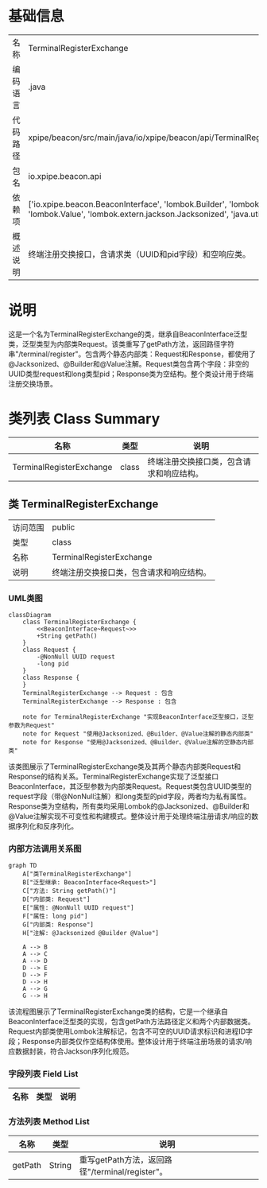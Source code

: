 # 基础信息

|      |      |
|------|------|
| 名称 | TerminalRegisterExchange |
| 编码语言 | .java |
| 代码路径 | xpipe/beacon/src/main/java/io/xpipe/beacon/api/TerminalRegisterExchange.java |
| 包名 | io.xpipe.beacon.api |
| 依赖项 | ['io.xpipe.beacon.BeaconInterface', 'lombok.Builder', 'lombok.NonNull', 'lombok.Value', 'lombok.extern.jackson.Jacksonized', 'java.util.UUID'] |
| 概述说明 | 终端注册交换接口，含请求类（UUID和pid字段）和空响应类。 |

# 说明

这是一个名为TerminalRegisterExchange的类，继承自BeaconInterface泛型类，泛型类型为内部类Request。该类重写了getPath方法，返回路径字符串"/terminal/register"。包含两个静态内部类：Request和Response，都使用了@Jacksonized、@Builder和@Value注解。Request类包含两个字段：非空的UUID类型request和long类型pid；Response类为空结构。整个类设计用于终端注册交换场景。

# 类列表 Class Summary

| 名称   | 类型  | 说明 |
|-------|------|-------------|
| TerminalRegisterExchange | class | 终端注册交换接口类，包含请求和响应结构。 |



## 类 TerminalRegisterExchange

|      |      |
|------|------|
| 访问范围 | public |
| 类型 | class |
| 名称 | TerminalRegisterExchange |
| 说明 | 终端注册交换接口类，包含请求和响应结构。 |


### UML类图

```mermaid
classDiagram
    class TerminalRegisterExchange {
        <<BeaconInterface~Request~>>
        +String getPath()
    }
    class Request {
        -@NonNull UUID request
        -long pid
    }
    class Response {
    }
    TerminalRegisterExchange --> Request : 包含
    TerminalRegisterExchange --> Response : 包含

    note for TerminalRegisterExchange "实现BeaconInterface泛型接口，泛型参数为Request"
    note for Request "使用@Jacksonized、@Builder、@Value注解的静态内部类"
    note for Response "使用@Jacksonized、@Builder、@Value注解的空静态内部类"
```

该类图展示了TerminalRegisterExchange类及其两个静态内部类Request和Response的结构关系。TerminalRegisterExchange实现了泛型接口BeaconInterface，其泛型参数为内部类Request。Request类包含UUID类型的request字段（带@NonNull注解）和long类型的pid字段，两者均为私有属性。Response类为空结构，所有类均采用Lombok的@Jacksonized、@Builder和@Value注解实现不可变性和构建模式。整体设计用于处理终端注册请求/响应的数据序列化和反序列化。


### 内部方法调用关系图

```mermaid
graph TD
    A["类TerminalRegisterExchange"]
    B["泛型继承: BeaconInterface<Request>"]
    C["方法: String getPath()"]
    D["内部类: Request"]
    E["属性: @NonNull UUID request"]
    F["属性: long pid"]
    G["内部类: Response"]
    H["注解: @Jacksonized @Builder @Value"]

    A --> B
    A --> C
    A --> D
    D --> E
    D --> F
    D --> H
    A --> G
    G --> H
```

该流程图展示了TerminalRegisterExchange类的结构，它是一个继承自BeaconInterface泛型类的实现，包含getPath方法路径定义和两个内部数据类。Request内部类使用Lombok注解标记，包含不可空的UUID请求标识和进程ID字段；Response内部类仅作空结构体使用。整体设计用于终端注册场景的请求/响应数据封装，符合Jackson序列化规范。

### 字段列表 Field List

| 名称  | 类型  | 说明 |
|-------|-------|------|

### 方法列表 Method List

| 名称  | 类型  | 说明 |
|-------|-------|------|
| getPath | String | 重写getPath方法，返回路径"/terminal/register"。 |




